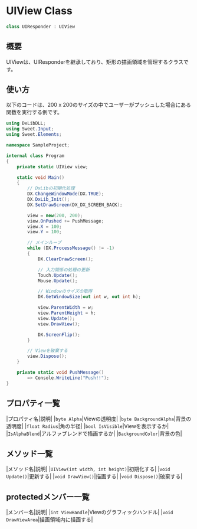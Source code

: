 # UIView Class
```cs
class UIResponder : UIView
```

## 概要
UIViewは、UIResponderを継承しており、矩形の描画領域を管理するクラスです。

## 使い方
以下のコードは、200 x 200のサイズの中でユーザーがプッシュした場合にある関数を実行する例です。
```cs
using DxLibDLL;
using Sweet.Input;
using Sweet.Elements;

namespace SampleProject;

internal class Program
{
    private static UIView view;

    static void Main()
    {
        // DxLibの初期化処理
        DX.ChangeWindowMode(DX.TRUE);
        DX.DxLib_Init();
        DX.SetDrawScreen(DX_DX_SCREEN_BACK);

        view = new(200, 200);
        view.OnPushed += PushMessage;
        view.X = 100;
        view.Y = 100;

        // メインループ
        while (DX.ProcessMessage() != -1)
        {
            DX.ClearDrawScreen();

            // 入力関係の処理の更新
            Touch.Update();
            Mouse.Update();

            // Windowのサイズの取得
            DX.GetWindowSize(out int w, out int h);

            view.ParentWidth = w;
            view.ParentHeight = h;
            view.Update();
            view.DrawView();

            DX.ScreenFlip();
        }

        // Viewを破棄する
        view.Dispose();
    }

    private static void PushMessage()
        => Console.WriteLine("Push!!");
}
```

## プロパティ一覧
|プロパティ名|説明|
|```byte Alpha```|Viewの透明度|
|```byte BackgroundAlpha```|背景の透明度|
|```float Radius```|角の半径|
|```bool IsVisible```|Viewを表示するか|
|```IsAlphaBlend```|アルファブレンドで描画するか|
|```BackgroundColor```|背景の色|

## メソッド一覧
|メソッド名|説明|
|```UIView(int width, int height)```|初期化する|
|```void Update()```|更新する|
|```void DrawView()```|描画する|
|```void Dispose()```|破棄する|

## protectedメンバー一覧
|メンバー名|説明|
|```int ViewHandle```|Viewのグラフィックハンドル|
|```void DrawViewArea```|描画領域内に描画する|